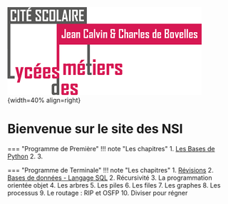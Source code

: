 <!-- # Image flottantes-->
![Logo_Calvin1](img/Logo_Calvin1.png){width=40% align=right}
# Bienvenue sur le site des NSI



=== "Programme de Première"
    !!! note "Les chapitres"
        1. [Les Bases de Python](../essai/1NSI/ch01/bases) 
        2. 
        3. 


=== "Programme de Terminale"
    !!! note "Les chapitres"
        1. [Révisions](../essai/TNSI/Revisions/Revisions)
        2. [Bases de données - Langage SQL](../essai/TNSI/Bases_De_Donnees/Bases_De_Donnees)
        2. Récursivité
        3. La programmation orientée objet
        4. Les arbres
        5. Les piles
        6. Les files
        7. Les graphes
        8. Les processus
        9. Le routage : RIP et OSFP
        10. Diviser pour régner


